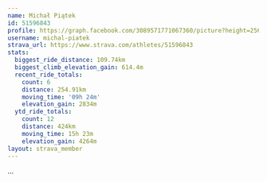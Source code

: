 ```yaml
---
name: Michał Piątek
id: 51596843
profile: https://graph.facebook.com/3089571771067360/picture?height=256&width=256
username: michal-piatek
strava_url: https://www.strava.com/athletes/51596843
stats:
  biggest_ride_distance: 109.74km
  biggest_climb_elevation_gain: 614.4m
  recent_ride_totals:
    count: 6
    distance: 254.91km
    moving_time: '09h 24m'
    elevation_gain: 2834m
  ytd_ride_totals:
    count: 12
    distance: 424km
    moving_time: 15h 23m
    elevation_gain: 4264m
layout: strava_member
--- 
```

...
